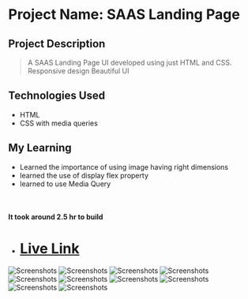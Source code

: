 # Project Name: SAAS Landing Page

## Project Description

> A SAAS Landing Page UI developed using just HTML and CSS.
> Responsive design
> Beautiful UI

## Technologies Used

- HTML
- CSS with media queries

## My Learning

- Learned the importance of using image having right dimensions
- learned the use of display flex property
- learned to use Media Query

<br>

#### It took around 2.5 hr to build

- # [Live Link](https://saas-13.netlify.app/)

![Screenshots](/images/thumbnail.PNG)
![Screenshots](/images/thumbnail2.PNG)
![Screenshots](/images/thumbnail3.PNG)
![Screenshots](/images/thumbnail4.PNG)
![Screenshots](/images/thumbnail5.PNG)
![Screenshots](/images/thumbnail6.PNG)
![Screenshots](/images/thumbnail7.PNG)
![Screenshots](/images/thumbnail8.PNG)
![Screenshots](/images/thumbnail9.PNG)
![Screenshots](/images/thumbnail10.PNG)
